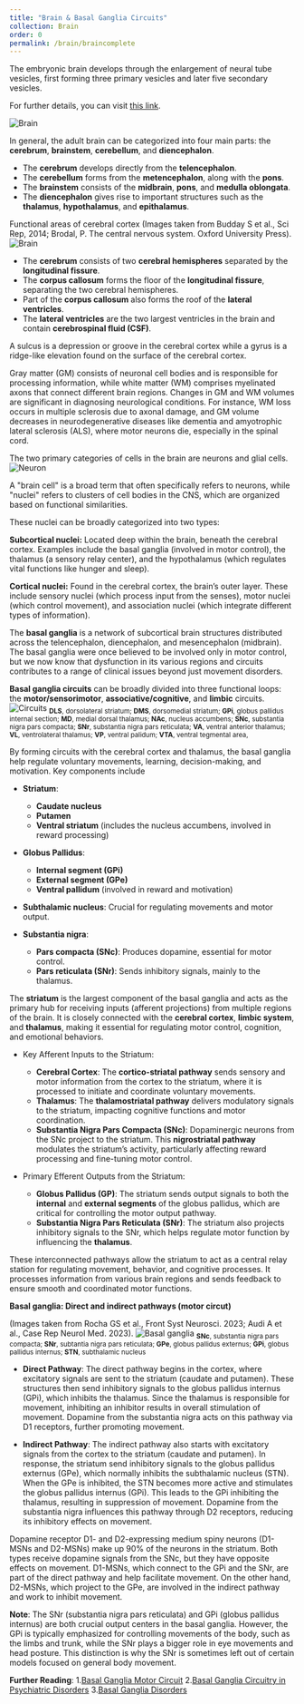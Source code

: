 ```yaml
---
title: "Brain & Basal Ganglia Circuits"
collection: Brain
order: 0
permalink: /brain/braincomplete
---
```

The embryonic brain develops through the enlargement of neural tube vesicles, first forming three primary vesicles and later five secondary vesicles.  

For further details, you can visit [this link](https://pressbooks.cuny.edu/psy320/chapter/embryonic-stage/).

![Brain](/images/Brain_1.png)  

In general, the adult brain can be categorized into four main parts: the **cerebrum**, **brainstem**, **cerebellum**, and **diencephalon**.

- The **cerebrum** develops directly from the **telencephalon**.
- The **cerebellum** forms from the **metencephalon**, along with the **pons**.
- The **brainstem** consists of the **midbrain**, **pons**, and **medulla oblongata**.
- The **diencephalon** gives rise to important structures such as the **thalamus**, **hypothalamus**, and **epithalamus**.

Functional areas of cerebral cortex (Images taken from Budday S et al., Sci Rep, 2014; Brodal, P. The central nervous system. Oxford University Press).  
![Brain](/images/Brain_2.png)  

- The **cerebrum** consists of two **cerebral hemispheres** separated by the **longitudinal fissure**.
- The **corpus callosum** forms the floor of the **longitudinal fissure**, separating the two cerebral hemispheres.
- Part of the **corpus callosum** also forms the roof of the **lateral ventricles**.
- The **lateral ventricles** are the two largest ventricles in the brain and contain **cerebrospinal fluid (CSF)**.  

A sulcus is a depression or groove in the cerebral cortex while a gyrus is a ridge-like elevation found on the surface of the cerebral cortex.

Gray matter (GM) consists of neuronal cell bodies and is responsible for processing information, while white matter (WM) comprises myelinated axons that connect different brain regions. Changes in GM and WM volumes are significant in diagnosing neurological conditions. For instance, WM loss occurs in multiple sclerosis due to axonal damage, and GM volume decreases in neurodegenerative diseases like dementia and amyotrophic lateral sclerosis (ALS), where motor neurons die, especially in the spinal cord.

The two primary categories of cells in the brain are neurons and glial cells.  
![Neuron](/images/Neuron.png) 

A "brain cell" is a broad term that often specifically refers to neurons, while "nuclei" refers to clusters of cell bodies in the CNS, which are organized based on functional similarities.  

These nuclei can be broadly categorized into two types:

**Subcortical nuclei:** Located deep within the brain, beneath the cerebral cortex. Examples include the basal ganglia (involved in motor control), the thalamus (a sensory relay center), and the hypothalamus (which regulates vital functions like hunger and sleep).
  
**Cortical nuclei:** Found in the cerebral cortex, the brain’s outer layer. These include sensory nuclei (which process input from the senses), motor nuclei (which control movement), and association nuclei (which integrate different types of information).

The **basal ganglia** is a network of subcortical brain structures distributed across the telencephalon, diencephalon, and mesencephalon (midbrain). The basal ganglia were once believed to be involved only in motor control, but we now know that dysfunction in its various regions and circuits contributes to a range of clinical issues beyond just movement disorders.  

**Basal ganglia circuits** can be broadly divided into three functional loops: the **motor/sensorimotor**, **associative/cognitive**, and **limbic** circuits.
![Circuits](/images/BasalGangliaCircuits.png)
<sub>**DLS**, dorsolateral striatum; **DMS**, dorsomedial striatum; **GPi**, globus pallidus internal section; **MD**, medial dorsal thalamus; **NAc**, nucleus accumbens; **SNc**, substantia nigra pars compacta; **SNr**, substantia nigra pars reticulata; **VA**, ventral anterior thalamus; **VL**, ventrolateral thalamus; **VP**, ventral palidum; **VTA**, ventral tegmental area,</sub>  

By forming circuits with the cerebral cortex and thalamus, the basal ganglia help regulate voluntary movements, learning, decision-making, and motivation. Key components include  

- **Striatum**: 
  - **Caudate nucleus** 
  - **Putamen**
  - **Ventral striatum** (includes the nucleus accumbens, involved in reward processing)
  
- **Globus Pallidus**:
  - **Internal segment (GPi)**
  - **External segment (GPe)**
  - **Ventral pallidum** (involved in reward and motivation)

- **Subthalamic nucleus**: Crucial for regulating movements and motor output.

- **Substantia nigra**:
  - **Pars compacta (SNc)**: Produces dopamine, essential for motor control.
  - **Pars reticulata (SNr)**: Sends inhibitory signals, mainly to the thalamus.

The **striatum** is the largest component of the basal ganglia and acts as the primary hub for receiving inputs (afferent projections) from multiple regions of the brain. It is closely connected with the **cerebral cortex**, **limbic system**, and **thalamus**, making it essential for regulating motor control, cognition, and emotional behaviors.

- Key Afferent Inputs to the Striatum:
    - **Cerebral Cortex**: The **cortico-striatal pathway** sends sensory and motor information from the cortex to the striatum, where it is processed to initiate and coordinate voluntary movements.
    - **Thalamus**: The **thalamostriatal pathway** delivers modulatory signals to the striatum, impacting cognitive functions and motor coordination.
    - **Substantia Nigra Pars Compacta (SNc)**: Dopaminergic neurons from the SNc project to the striatum. This **nigrostriatal pathway** modulates the striatum’s activity, particularly affecting reward processing and fine-tuning motor control.

- Primary Efferent Outputs from the Striatum:
    - **Globus Pallidus (GP)**: The striatum sends output signals to both the **internal** and **external segments** of the globus pallidus, which are critical for controlling the motor output pathway.
    - **Substantia Nigra Pars Reticulata (SNr)**: The striatum also projects inhibitory signals to the SNr, which helps regulate motor function by influencing the **thalamus**.

These interconnected pathways allow the striatum to act as a central relay station for regulating movement, behavior, and cognitive processes. It processes information from various brain regions and sends feedback to ensure smooth and coordinated motor functions.

**Basal ganglia: Direct and indirect pathways (motor circut)**  

(Images taken from Rocha GS et al., Front Syst Neurosci. 2023;  Audi A et al., Case Rep Neurol Med. 2023).
![Basal ganglia](/images/Basalganglia.png) 
<sub>**SNc**, substantia nigra pars compacta; **SNr**, subtantia nigra pars reticulata; **GPe**, globus pallidus externus; **GPi**, globus pallidus internus; **STN**, subthalamic nucleus</sub>  

- **Direct Pathway**: The direct pathway begins in the cortex, where excitatory signals are sent to the striatum (caudate and putamen). These structures then send inhibitory signals to the globus pallidus internus (GPi), which inhibits the thalamus. Since the thalamus is responsible for movement, inhibiting an inhibitor results in overall stimulation of movement. Dopamine from the substantia nigra acts on this pathway via D1 receptors, further promoting movement.

- **Indirect Pathway**: The indirect pathway also starts with excitatory signals from the cortex to the striatum (caudate and putamen). In response, the striatum send inhibitory signals to the globus pallidus externus (GPe), which normally inhibits the subthalamic nucleus (STN). When the GPe is inhibited, the STN becomes more active and stimulates the globus pallidus internus (GPi). This leads to the GPi inhibiting the thalamus, resulting in suppression of movement. Dopamine from the substantia nigra influences this pathway through D2 receptors, reducing its inhibitory effects on movement. 

Dopamine receptor D1- and D2-expressing medium spiny neurons (D1-MSNs and D2-MSNs) make up 90% of the neurons in the striatum. Both types receive dopamine signals from the SNc, but they have opposite effects on movement. D1-MSNs, which connect to the GPi and the SNr, are part of the direct pathway and help facilitate movement. On the other hand, D2-MSNs, which project to the GPe, are involved in the indirect pathway and work to inhibit movement.  

**Note**: The SNr (substantia nigra pars reticulata) and GPi (globus pallidus internus) are both crucial output centers in the basal ganglia. However, the GPi is typically emphasized for controlling movements of the body, such as the limbs and trunk, while the SNr plays a bigger role in eye movements and head posture. This distinction is why the SNr is sometimes left out of certain models focused on general body movement.  

**Further Reading**:
1.[Basal Ganglia Motor Circuit](https://doi.org/10.3389/fnsys.2023.1242929)
2.[Basal Ganglia Circuitry in Psychiatric Disorders](https://doi.org/10.1111/pcn.12830)
3.[Basal Ganglia Disorders](https://doi.org/10.1016/S0140-6736(13)62418-6)   
